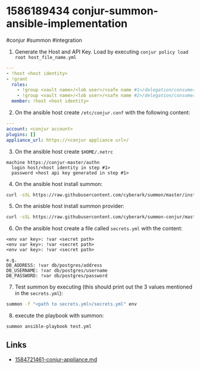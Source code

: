 # 1586189434 conjur-summon-ansible-implementation
#conjur #summon #integration

1. Generate the Host and API Key. Load by executing `conjur policy load root host_file_name.yml`


```yaml
---
- !host <host identity>
- !grant
  roles: 
    - !group <vault name>/<lob user>/<safe name #1>/delegation/consumers
    - !group <vault name>/<lob user>/<safe name #2>/delegation/consumers
  member: !host <host identity>
```

2. On the ansible host create `/etc/conjur.conf` with the following content:


```yaml
---
account: <conjur account>
plugins: []
appliance_url: https://<conjur appliance url>/
```

3. On the ansible host create `$HOME/.netrc`


```
machine https://conjur-master/authn
  login host/<host identity in step #1>
  password <host api key generated in step #1>
```

4. On the ansible host install summon:


```bash
curl -sSL https://raw.githubusercontent.com/cyberark/summon/master/install.sh | bash
````

5. On the anisble host install summon provider:


```bash
curl -sSL https://raw.githubusercontent.com/cyberark/summon-conjur/master/install.sh | bash
```

6. On the ansible host create a file called `secrets.yml` with the content:


```
<env var key>: !var <secret path>
<env var key>: !var <secret path>
<env var key>: !var <secret path>

e.g.
DB_ADDRESS: !var db/postgres/address
DB_USERNAME: !var db/postgres/username
DB_PASSWORD: !var db/postgres/password
```

7. Test summon by executing (this should print out the 3 values mentioned in the `secrets.yml`):


```bash
summon -f "<path to secrets.yml>/secrets.yml" env
```

8. execute the playbook with summon:


```bash
summon ansible-playbook test.yml
````

## Links
- [1584721461-conjur-appliance.md](1584721461-conjur-appliance.md)

